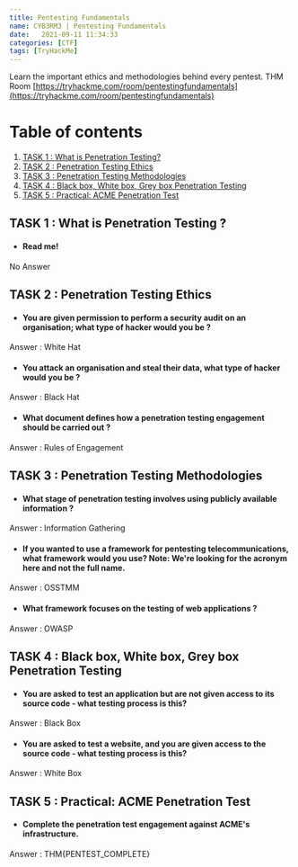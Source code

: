 ```yaml
---
title: Pentesting Fundamentals
name: CYB3RM3 | Pentesting Fundamentals
date:   2021-09-11 11:34:33
categories: [CTF]
tags: [TryHackMe]
---
```


Learn the important ethics and methodologies behind every pentest.
THM Room [https://tryhackme.com/room/pentestingfundamentals](https://tryhackme.com/room/pentestingfundamentals)

# Table of contents
1. [TASK 1 : What is Penetration Testing?](#What)
2. [TASK 2 : Penetration Testing Ethics](#Ethics)
3. [TASK 3 : Penetration Testing Methodologies](#Methodologies)
4. [TASK 4 : Black box, White box, Grey box Penetration Testing](#Blackbox)
5. [TASK 5 : Practical: ACME Penetration Test ](#Practical)



## **TASK 1 : What is Penetration Testing ?** <a name="What"></a>

* ####  Read me!
    

No Answer  

## **TASK 2 : Penetration Testing Ethics** <a name="Ethics"></a>

* #### You are given permission to perform a security audit on an organisation; what type of hacker would you be ?
    

Answer : White Hat  

* #### You attack an organisation and steal their data, what type of hacker would you be ?
    

Answer : Black Hat  

* #### What document defines how a penetration testing engagement should be carried out ?  
    
    

Answer : Rules of Engagement  

## **TASK 3 : Penetration Testing Methodologies** <a name="Methodologies"></a>

* #### What stage of penetration testing involves using publicly available information ?
    

Answer : Information Gathering  

* #### If you wanted to use a framework for pentesting telecommunications, what framework would you use? Note: We're looking for the acronym here and not the full name.
    

Answer : OSSTMM  

* #### What framework focuses on the testing of web applications ?
    

Answer : OWASP  

## **TASK 4 : Black box, White box, Grey box Penetration Testing** <a name="Blackbox"></a>

* #### You are asked to test an application but are not given access to its source code - what testing process is this?
    

Answer : Black Box  

* #### You are asked to test a website, and you are given access to the source code - what testing process is this?
    

Answer : White Box  

## **TASK 5 : Practical: ACME Penetration Test** <a name="Practical"></a>

* #### Complete the penetration test engagement against ACME's infrastructure.
    

Answer : THM{PENTEST\_COMPLETE}